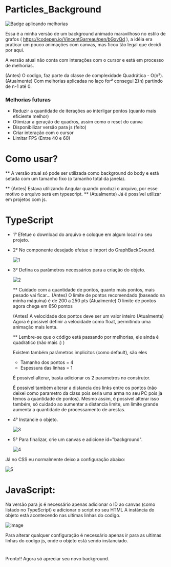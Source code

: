 # Particles_Background
![Badge aplicando melhorias](https://img.shields.io/badge/Status-Aplicando_melhorias-orange)

Essa é a minha versão de um background animado maravilhoso no estilo de grafos ( https://codepen.io/VincentGarreau/pen/bGxvQd ), a idéia era praticar um pouco animações com canvas, mas ficou tão legal que decidi por aqui.

A versão atual não conta com interações com o cursor e está em processo de melhorias.

(Antes) O codigo, faz parte da classe de complexidade Quadrática - O(n²).
(Atualmente) Com melhorias aplicadas no laço for² consegui Σ(n) partindo de n-1 até 0.

### Melhorias futuras

- Reduzir a quantidade de iterações ao interligar pontos (quanto mais eficiente melhor)
- Otimizar a geração de quadros, assim como o reset do canva
- Disponibilizar versão para js (feito)
- Criar interação com o cursor
- Limitar FPS (Entre 40 e 60)

# Como usar?

** A versão atual só pode ser utilizada como background do body e está setada com um tamanho fixo (o tamanho total da janela).

** (Antes) Estava utilizando Angular quando produzi o arquivo, por esse motivo o arquivo será em typescript.
** (Atualmente) Já é possível utilizar em projetos com js.

# TypeScript

- 1° Efetue o download do arquivo e coloque em algum local no seu projeto.
- 2° No componente desejado efetue o import do GraphBackGround.
  
  ![1](https://github.com/CostaJoseff/Particles_Background/assets/97255656/944597c8-5417-4265-8bc0-69a9b25506be)

- 3° Defina os parâmetros necessários para a criação do objeto.
  
  ![2](https://github.com/CostaJoseff/Particles_Background/assets/97255656/cd0dbfcc-fdfb-4b79-9dde-e08a196f8a97)
  
  ** Cuidado com a quantidade de pontos, quanto mais pontos, mais pesado vai ficar...
  (Antes) O limite de pontos recomendado (baseado na minha máquina) é de 200 a 250 pts
  (Atualmente) O limite de pontos agora chega em 650 pontos

  (Antes) A velocidade dos pontos deve ser um valor inteiro
  (Atualmente) Agora é possível definir a velocidade como float, permitindo uma animação mais lenta.
  
  ** Lembre-se que o código está passando por melhorias, ele ainda é quadratico (não mais :) )
  
  Existem também parâmetros implicitos (como default), são eles
    - Tamanho dos pontos = 4
    - Espessura das linhas = 1
      
  É possível alterar, basta adicionar os 2 parametros no construtor.

  É possível também alterar a distancia dos links entre os pontos (não deixei como parametro da class pois seria uma arma no seu PC pois ja temos a quantidade de pontos).
  Mesmo assim, é possível alterar isso também, só cuidado ao aumentar a distancia limite, um limite grande aumenta a quantidade de processamento de arestas.
  
- 4° Instancie o objeto.
  
  ![3](https://github.com/CostaJoseff/Particles_Background/assets/97255656/01e09e1d-c119-4e25-a792-d1ebbcfae975)

  
- 5° Para finalizar, crie um canvas e adicione id="background".
  
  ![4](https://github.com/CostaJoseff/Particles_Background/assets/97255656/00649653-cb6f-4358-8e8f-a731d97d12f2)

  
Já no CSS eu normalmente deixo a configuração abaixo:

  ![5](https://github.com/CostaJoseff/Particles_Background/assets/97255656/ba5afc00-f15b-40e8-94c7-5a8251871f1d)

# JavaScript:

Na versão para js é necessário apenas adicionar o ID ao canvas (como listado no TypeScript) e adicionar o script no seu HTML
A instância do objeto está acontecendo nas ultimas linhas do codigo.

![image](https://github.com/CostaJoseff/Particles_Background/assets/97255656/184bf65d-7086-4f7b-afa5-d04945b15a80)

Para alterar qualquer configuração é necessário apenas ir para as ultimas linhas do codigo js, onde o objeto está sendo instanciado.

#
Pronto!!
Agora só apreciar seu novo background.


